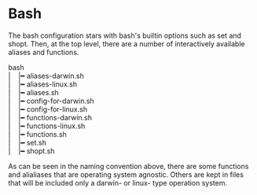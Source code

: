# Bash

The bash configuration stars with bash's builtin options such as set and shopt. Then, at the top level, there are a number of interactively available aliases and functions.

bash  
 | &nbsp;&nbsp; |━ aliases-darwin.sh  
 | &nbsp;&nbsp; |━ aliases-linux.sh  
 | &nbsp;&nbsp; |━ aliases.sh  
 | &nbsp;&nbsp; |━ config-for-darwin.sh  
 | &nbsp;&nbsp; |━ config-for-linux.sh  
 | &nbsp;&nbsp; |━ functions-darwin.sh  
 | &nbsp;&nbsp; |━ functions-linux.sh  
 | &nbsp;&nbsp; |━ functions.sh  
 | &nbsp;&nbsp; |━ set.sh  
 | &nbsp;&nbsp; |━ shopt.sh  


As can be seen in the naming convention above, there are some functions and alialiases that are operating system agnostic. Others are kept in files that will be included only a darwin- or linux- type operation system.
